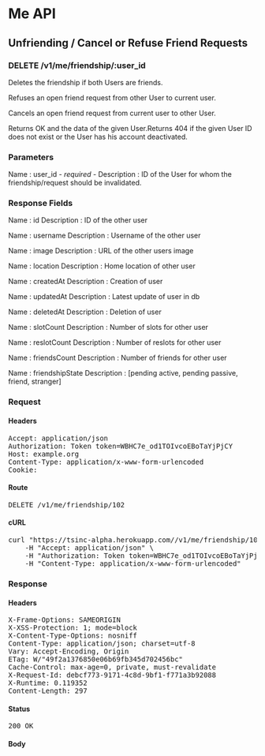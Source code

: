 # Me API

## Unfriending / Cancel or Refuse Friend Requests

### DELETE /v1/me/friendship/:user_id

Deletes the friendship if both Users are friends.

Refuses an open friend request from other User to current user.

Cancels an open friend request from current user to other User.

Returns OK and the data of the given User.Returns 404 if the given User ID does not exist or the User has his account deactivated.

### Parameters

Name : user_id *- required -*
Description : ID of the User for whom the friendship/request should be invalidated.


### Response Fields

Name : id
Description : ID of the other user

Name : username
Description : Username of the other user

Name : image
Description : URL of the other users image

Name : location
Description : Home location of other user

Name : createdAt
Description : Creation of user

Name : updatedAt
Description : Latest update of user in db

Name : deletedAt
Description : Deletion of user

Name : slotCount
Description : Number of slots for other user

Name : reslotCount
Description : Number of reslots for other user

Name : friendsCount
Description : Number of friends for other user

Name : friendshipState
Description : [pending active, pending passive, friend, stranger]

### Request

#### Headers

<pre>Accept: application/json
Authorization: Token token=WBHC7e_od1TOIvcoEBoTaYjPjCY
Host: example.org
Content-Type: application/x-www-form-urlencoded
Cookie: </pre>

#### Route

<pre>DELETE /v1/me/friendship/102</pre>

#### cURL

<pre class="request">curl &quot;https://tsinc-alpha.herokuapp.com//v1/me/friendship/102&quot; -d &#39;&#39; -X DELETE \
	-H &quot;Accept: application/json&quot; \
	-H &quot;Authorization: Token token=WBHC7e_od1TOIvcoEBoTaYjPjCY&quot; \
	-H &quot;Content-Type: application/x-www-form-urlencoded&quot;</pre>

### Response

#### Headers

<pre>X-Frame-Options: SAMEORIGIN
X-XSS-Protection: 1; mode=block
X-Content-Type-Options: nosniff
Content-Type: application/json; charset=utf-8
Vary: Accept-Encoding, Origin
ETag: W/&quot;49f2a1376850e06b69fb345d702456bc&quot;
Cache-Control: max-age=0, private, must-revalidate
X-Request-Id: debcf773-9171-4c8d-9bf1-f771a3b92088
X-Runtime: 0.119352
Content-Length: 297</pre>

#### Status

<pre>200 OK</pre>

#### Body

```javascript

```
